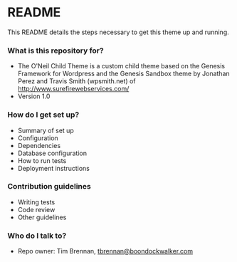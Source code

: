 # README #

This README details the steps necessary to get this theme up and running.

### What is this repository for? ###

* The O'Neil Child Theme is a custom child theme based on the Genesis Framework for Wordpress and the Genesis Sandbox theme by Jonathan Perez and Travis Smith (wpsmith.net) of http://www.surefirewebservices.com/
* Version 1.0

### How do I get set up? ###

* Summary of set up
* Configuration
* Dependencies
* Database configuration
* How to run tests
* Deployment instructions

### Contribution guidelines ###

* Writing tests
* Code review
* Other guidelines

### Who do I talk to? ###

* Repo owner: Tim Brennan, tbrennan@boondockwalker.com